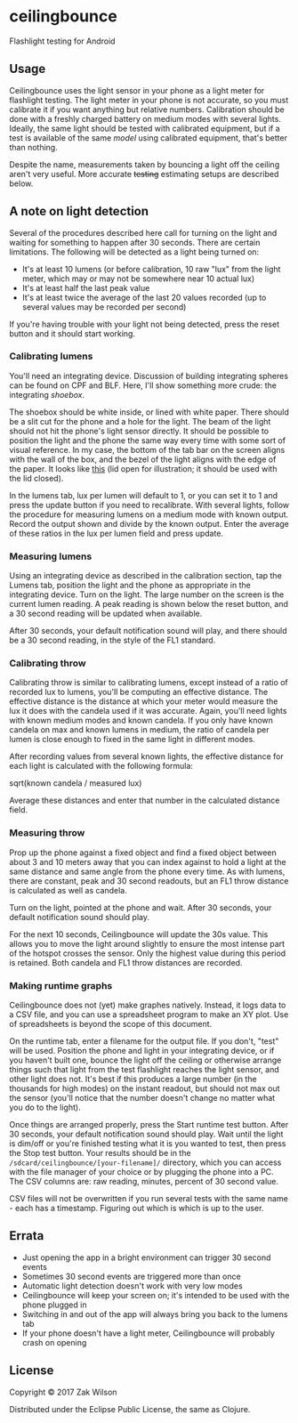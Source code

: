 # ceilingbounce

Flashlight testing for Android

## Usage

Ceilingbounce uses the light sensor in your phone as a light meter for flashlight testing. The light meter in your phone is not accurate, so you must calibrate it if you want anything but relative numbers. Calibration should be done with a freshly charged battery on medium modes with several lights. Ideally, the same light should be tested with calibrated equipment, but if a test is available of the same *model* using calibrated equipment, that's better than nothing.

Despite the name, measurements taken by bouncing a light off the ceiling aren't very useful. More accurate ~~testing~~ estimating setups are described below.

## A note on light detection

Several of the procedures described here call for turning on the light and waiting for something to happen after 30 seconds. There are certain limitations. The following will be detected as a light being turned on:

* It's at least 10 lumens (or before calibration, 10 raw "lux" from the light meter, which may or may not be somewhere near 10 actual lux)
* It's at least half the last peak value
* It's at least twice the average of the last 20 values recorded (up to several values may be recorded per second)

If you're having trouble with your light not being detected, press the reset button and it should start working.

### Calibrating lumens

You'll need an integrating device. Discussion of building integrating spheres can be found on CPF and BLF. Here, I'll show something more crude: the integrating *shoebox*.

The shoebox should be white inside, or lined with white paper. There should be a slit cut for the phone and a hole for the light. The beam of the light should not hit the phone's light sensor directly. It should be possible to position the light and the phone the same way every time with some sort of visual reference. In my case, the bottom of the tab bar on the screen aligns with the wall of the box, and the bezel of the light aligns with the edge of the paper. It looks like [this](http://i.imgur.com/cjoP3D3.jpg) (lid open for illustration; it should be used with the lid closed).

In the lumens tab, lux per lumen will default to 1, or you can set it to 1 and press the update button if you need to recalibrate. With several lights, follow the procedure for measuring lumens on a medium mode with known output. Record the output shown and divide by the known output. Enter the average of these ratios in the lux per lumen field and press update.

### Measuring lumens

Using an integrating device as described in the calibration section, tap the Lumens tab, position the light and the phone as appropriate in the integrating device. Turn on the light. The large number on the screen is the current lumen reading. A peak reading is shown below the reset button, and a 30 second reading will be updated when available.

After 30 seconds, your default notification sound will play, and there should be a 30 second reading, in the style of the FL1 standard.

### Calibrating throw

Calibrating throw is similar to calibrating lumens, except instead of a ratio of recorded lux to lumens, you'll be computing an effective distance. The effective distance is the distance at which your meter would measure the lux it does with the candela used if it was accurate. Again, you'll need lights with known medium modes and known candela. If you only have known candela on max and known lumens in medium, the ratio of candela per lumen is close enough to fixed in the same light in different modes.

After recording values from several known lights, the effective distance for each light is calculated with the following formula:

sqrt(known candela / measured lux)

Average these distances and enter that number in the calculated distance field.

### Measuring throw

Prop up the phone against a fixed object and find a fixed object between about 3 and 10 meters away that you can index against to hold a light at the same distance and same angle from the phone every time. As with lumens, there are constant, peak and 30 second readouts, but an FL1 throw distance is calculated as well as candela.

Turn on the light, pointed at the phone and wait. After 30 seconds, your default notification sound should play.

For the next 10 seconds, Ceilingbounce will update the 30s value. This allows you to move the light around slightly to ensure the most intense part of the hotspot crosses the sensor. Only the highest value during this period is retained. Both candela and FL1 throw distances are recorded.

### Making runtime graphs

Ceilingbounce does not (yet) make graphes natively. Instead, it logs data to a CSV file, and you can use a spreadsheet program to make an XY plot. Use of spreadsheets is beyond the scope of this document.

On the runtime tab, enter a filename for the output file. If you don't, "test" will be used. Position the phone and light in your integrating device, or if you haven't built one, bounce the light off the ceiling or otherwise arrange things such that light from the test flashlight reaches the light sensor, and other light does not. It's best if this produces a large number (in the thousands for high modes) on the instant readout, but should not max out the sensor (you'll notice that the number doesn't change no matter what you do to the light).

Once things are arranged properly, press the Start runtime test button. After 30 seconds, your default notification sound should play. Wait until the light is dim/off or you're finished testing what it is you wanted to test, then press the Stop test button. Your results should be in the `/sdcard/ceilingbounce/[your-filename]/` directory, which you can access with the file manager of your choice or by plugging the phone into a PC. The CSV columns are: raw reading, minutes, percent of 30 second value.

CSV files will not be overwritten if you run several tests with the same name - each has a timestamp. Figuring out which is which is up to the user.

## Errata

* Just opening the app in a bright environment can trigger 30 second events
* Sometimes 30 second events are triggered more than once
* Automatic light detection doesn't work with very low modes
* Ceilingbounce will keep your screen on; it's intended to be used with the phone plugged in
* Switching in and out of the app will always bring you back to the lumens tab
* If your phone doesn't have a light meter, Ceilingbounce will probably crash on opening

## License

Copyright © 2017 Zak Wilson

Distributed under the Eclipse Public License, the same as Clojure.
